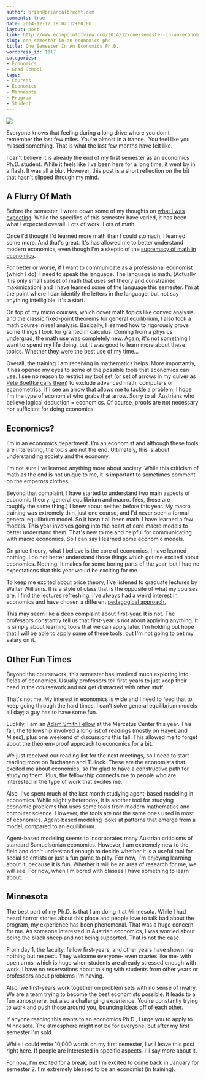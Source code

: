 ```yaml
---
author: brian@briancalbrecht.com
comments: true
date: 2014-12-12 19:02:12+00:00
layout: post
link: http://www.econpointofview.com/2014/12/one-semester-in-an-economics-phd/
slug: one-semester-in-an-economics-phd
title: One Semester In An Economics Ph.D.
wordpress_id: 1117
categories:
- Economics
- Grad School
tags:
- Courses
- Economics
- Minnesota
- Program
- Student
---
```


![](http://oilersnation.com/uploads/Image/chalkboard.jpg)

Everyone knows that feeling during a long drive where you don't remember the last few miles. You're almost in a trance.  You feel like you missed something. That is what the last few months have felt like.

I can't believe it is already the end of my first semester as an economics Ph.D. student. While it feels like I've been here for a long time, it went by in a flash. It was all a blur. However, this post is a short reflection on the bit that hasn't slipped through my mind.


## A Flurry Of Math


Before the semester, I wrote down some of my thoughts on [what I was expecting](http://www.econpointofview.com/2014/08/almost-starting-phd/). While the specifics of this semester have varied, it has been what I expected overall. Lots of work. Lots of math.

Once I'd thought I'd learned more math than I could stomach, I learned some more. And that's great. It's has allowed me to better understand modern economics, even though I'm a skeptic of the [supremacy of math in economics](http://www.econpointofview.com/2013/09/the-heart-of-the-math-in-econ-debate/).

For better or worse, if I want to communicate as a professional economist (which I do), I need to speak the language. The language is math. (Actually it is only small subset of math that uses set theory and constrained maximization) and I have learned some of the language this semester. I'm at the point where I can identify the letters in the language, but not say anything intelligible. It's a start.

On top of my micro courses, which cover math topics like convex analysis and the classic fixed-point theorems for general equilibrium, I also took a math course in real analysis. Basically, I learned how to rigorously prove some things I took for granted in calculus. Coming from a physics undergrad, the math use was completely new. Again, it's not something I want to spend my life doing, but it was good to learn more about these topics. Whether they were the best use of my time...

Overall, the training I am receiving in mathematics helps. More importantly, it has opened my eyes to some of the possible tools that economics can use. I see no reason to restrict my tool set (or set of arrows in my quiver as [Pete Boettke calls them](http://www.coordinationproblem.org/2014/03/from-vienna-to-virginia-rae-27-1-march-2014.html)) to exclude advanced math, computers or econometrics. If I see an arrow that allows me to tackle a problem, I hope I'm the type of economist who grabs that arrow. Sorry to all Austrians who believe logical deduction = economics. Of course, proofs are not necessary nor sufficient for doing economics.


## Economics?


<!-- more -->

I'm in an economics department. I'm an economist and although these tools are interesting, the tools are not the end. Ultimately, this is about understanding society and the economy.

I'm not sure I've learned anything more about society. While this criticism of math as the end is not unique to me, it is important to sometimes comment on the emperors clothes.

Beyond that complaint, I have started to understand two main aspects of economic theory: general equilibrium and macro. (Yes, these are roughly the same thing.) I knew about neither before this year. My macro training was extremely thin, just one course, and I'd never seen a formal general equilibrium model. So it hasn't all been math. I have learned a few models. This year involves going into the heart of core macro models to better understand them. That's new to me and helpful for communicating with macro economics. So I can say I learned some economic models.

On price theory, what I believe is the core of economics, I have learned nothing. I do not better understand those things which got me excited about economics. Nothing. It makes for some boring parts of the year, but I had no expectations that this year would be exciting for me.

To keep me excited about price theory, I've listened to graduate lectures by Walter Williams. It is a style of class that is the opposite of what my courses are. I find the lectures refreshing. I've always had a weird interest in economics and have chosen a different [pedagogical approach.](http://www.econpointofview.com/2013/09/stigler-chapter-1-introduction-to-economic-analysis/)

This may seem like a deep complaint about first-year. It is not. The professors constantly tell us that first-year is not about applying anything. It is simply about learning tools that we can apply later. I'm holding out hope that I will be able to apply some of these tools, but I'm not going to bet my salary on it.


## Other Fun Times


Beyond the coursework, this semester has involved much exploring into fields of economics. Usually professors tell first-years to just keep their head in the coursework and not get distracted with other stuff.

That's not me. My interest in economics is wide and I need to feed that to keep going through the hard times. I can't solve general equilibrium models all day; a guy has to have some fun.

Luckily, I am an [Adam Smith Fellow](http://grad.mercatus.org/all-people/2454) at the Mercatus Center this year. This fall, the fellowship involved a long list of readings (mostly on Hayek and Mises), plus one weekend of discussions this fall. This allowed me to forget about the theorem-proof approach to economics for a bit.

We just received our reading list for the next meetings, so I need to start reading more on Buchanan and Tullock. These are the economists that excited me about economics, so I'm glad to have a constructive path for studying them. Plus, the fellowship connects me to people who are interested in the type of work that excites me.

Also, I've spent much of the last month studying agent-based modeling in economics. While slightly heterodox, it is another tool for studying economic problems that uses some tools from modern mathematics and computer science. However, the tools are not the same ones used in most of economics. Agent-based modeling looks at patterns that emerge from a model, compared to an equilibrium.

Agent-based modeling seems to incorporates many Austrian criticisms of standard Samuelsonian economics. However, I am extremely new to the field and don't understand enough to decide whether it is a useful tool for social scientists or just a fun game to play. For now, I'm enjoying learning about it, because it is fun. Whether it will be an area of research for me, we will see. For now, when I'm bored with classes I have something to learn about.


## Minnesota


The best part of my Ph.D. is that I am doing it at Minnesota. While I had heard horror stories about this place and people love to talk bad about the program, my experience has been phenomenal. That was a huge concern for me. As someone interested in Austrian economics, I was worried about being the black sheep and not being supported. That is not the case.

From day 1, the faculty, fellow first-years, and other years have shown me nothing but respect. They welcome everyone- even crazies like me- with open arms, which is huge when students are already stressed enough with work. I have no reservations about talking with students from other years or professors about problems I'm having.

Also, we first-years work together on problem sets with no sense of rivalry. We are a team trying to become the best economists possible. It leads to a fun atmosphere, but also a challenging experience. You're constantly trying to work and push those around you, bouncing ideas off of each other.

If anyone reading this wants to an economics Ph.D., I urge you to apply to Minnesota. The atmosphere might not be for everyone, but after my first semester I'm sold.

While I could write 10,000 words on my first semester, I will leave this post right here. If people are interested in specific aspects, I'll say more about it.

For now, I'm excited for a break, but I'm excited to come back in January for semester 2. I'm extremely blessed to be an economist (in training).
